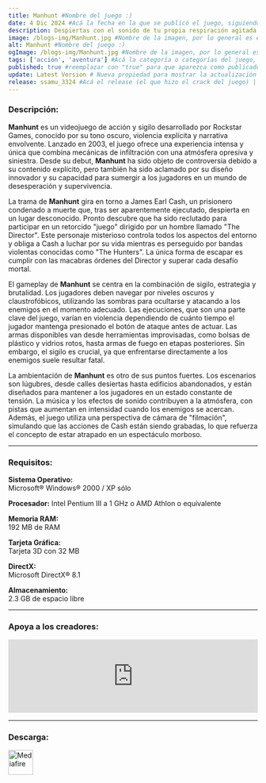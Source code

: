 ```yaml
---
title: Manhunt #Nombre del juego :)
date: 4 Dic 2024 #Acá la fecha en la que se publicó el juego, siguiendo este formato: Dia "30", Mes "Oct", Año "2024" = como debe quedar: 30 Oct 2024
description: Despiertas con el sonido de tu propia respiración agitada. En *Manhunt*, debes correr, esconderte y luchar para sobrevivir. Si logras mantenerte con vida el tiempo suficiente, tal vez descubras quién te hizo esto. Esto es un deporte brutal y sangriento. #Acá una mini descripción del juego
image: /blogs-img/Manhunt.jpg #Nombre de la imagen, por lo general es exactamente el mismo nombre que el juego excluyendo lo ":" (Dos puntos)
alt: Manhunt #Nombre del juego :)
ogImage: /blogs-img/Manhunt.jpg #Nombre de la imagen, por lo general es exactamente el mismo nombre que el juego excluyendo lo ":" (Dos puntos)
tags: ['acción', 'aventura'] #Acá la categoría o categorías del juego, si es más de una se coloca en este formato: ['categoría1', 'categoría2']
published: true #reemplazar con "true" para que aparezca como publicado
update: Latest Version # Nueva propiedad para mostrar la actualización | Formato: v1.0.0
release: ssamu_3324 #Acá el release (el que hizo el crack del juego) | Formato: Nicolhetti
---
```


<!--En VSCode seleccionando una palabra, por ejemplo: "Manhunt" y apretando Ctrl+F2 se seleccionan todas las palabras iguales-->

### Descripción:
**Manhunt** es un videojuego de acción y sigilo desarrollado por Rockstar Games, conocido por su tono oscuro, violencia explícita y narrativa envolvente. Lanzado en 2003, el juego ofrece una experiencia intensa y única que combina mecánicas de infiltración con una atmósfera opresiva y siniestra. Desde su debut, **Manhunt** ha sido objeto de controversia debido a su contenido explícito, pero también ha sido aclamado por su diseño innovador y su capacidad para sumergir a los jugadores en un mundo de desesperación y supervivencia.

La trama de **Manhunt** gira en torno a James Earl Cash, un prisionero condenado a muerte que, tras ser aparentemente ejecutado, despierta en un lugar desconocido. Pronto descubre que ha sido reclutado para participar en un retorcido "juego" dirigido por un hombre llamado "The Director". Este personaje misterioso controla todos los aspectos del entorno y obliga a Cash a luchar por su vida mientras es perseguido por bandas violentas conocidas como "The Hunters". La única forma de escapar es cumplir con las macabras órdenes del Director y superar cada desafío mortal.

El gameplay de **Manhunt** se centra en la combinación de sigilo, estrategia y brutalidad. Los jugadores deben navegar por niveles oscuros y claustrofóbicos, utilizando las sombras para ocultarse y atacando a los enemigos en el momento adecuado. Las ejecuciones, que son una parte clave del juego, varían en violencia dependiendo de cuánto tiempo el jugador mantenga presionado el botón de ataque antes de actuar. Las armas disponibles van desde herramientas improvisadas, como bolsas de plástico y vidrios rotos, hasta armas de fuego en etapas posteriores. Sin embargo, el sigilo es crucial, ya que enfrentarse directamente a los enemigos suele resultar fatal.

La ambientación de **Manhunt** es otro de sus puntos fuertes. Los escenarios son lúgubres, desde calles desiertas hasta edificios abandonados, y están diseñados para mantener a los jugadores en un estado constante de tensión. La música y los efectos de sonido contribuyen a la atmósfera, con pistas que aumentan en intensidad cuando los enemigos se acercan. Además, el juego utiliza una perspectiva de cámara de "filmación", simulando que las acciones de Cash están siendo grabadas, lo que refuerza el concepto de estar atrapado en un espectáculo morboso.
<!--Prompt para Chat-GPT: Hazme una descripción para el juego "Manhunt" y cada que menciones "Manhunt" ponlo en negrita -->

---

### Requisitos:
**Sistema Operativo:**  
Microsoft® Windows® 2000 / XP sólo

**Procesador:**
Intel Pentium III a 1 GHz o AMD Athlon o equivalente

**Memoria RAM:**  
192 MB de RAM

**Tarjeta Gráfica:**  
Tarjeta 3D con 32 MB

**DirectX:**  
Microsoft DirectX® 8.1

**Almacenamiento:**  
2.3 GB de espacio libre
<!--Si falta o sobra un requisito se quita o se agrega manteniendo el mismo formato-->

---

### Apoya a los creadores:
<iframe src="https://store.steampowered.com/widget/12130/" frameborder="0" style="background-color: transparent; width: 100% !important; aspect-ratio: 646 / 190;"></iframe>

<!--Reemplazar los numeros (AppID) del juego (en este caso 2668510) por el numero (AppID) correspondiente con el juego a publicar-->
<!--El AppID se encuentra en la URL del Juego en Steam-->

---

### Descarga:

[<img src="https://gist.github.com/cxmeel/0dbc95191f239b631c3874f4ccf114e2/raw/download.svg" alt="Mediafire" height="50" />](https://www.mediafire.com/file/wtuedt87y5s6mgj/Manhunt_-_By_Nicolhetti_Projects.zip/file)

<!-- # se debe reemplazar por el link de descarga-->

<!--NOMBRE-DEL-SERVICIO se debe reemplazar por el servicio donde está subido el juego-->